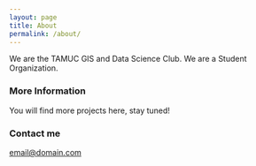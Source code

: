 ```yaml
---
layout: page
title: About
permalink: /about/
---
```


We are the TAMUC GIS and Data Science Club. 
We are a Student Organization.


### More Information
You will find more projects here, stay tuned!


### Contact me

[email@domain.com](mailto:email@domain.com)
